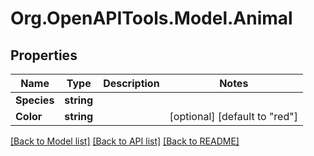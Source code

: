 
# Org.OpenAPITools.Model.Animal

## Properties

Name | Type | Description | Notes
------------ | ------------- | ------------- | -------------
**Species** | **string** |  | 
**Color** | **string** |  | [optional] [default to "red"]

[[Back to Model list]](../README.md#documentation-for-models)
[[Back to API list]](../README.md#documentation-for-api-endpoints)
[[Back to README]](../README.md)

